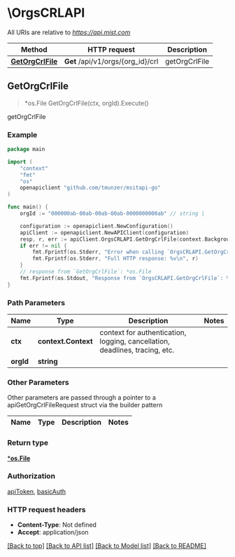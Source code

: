 # \OrgsCRLAPI

All URIs are relative to *https://api.mist.com*

Method | HTTP request | Description
------------- | ------------- | -------------
[**GetOrgCrlFile**](OrgsCRLAPI.md#GetOrgCrlFile) | **Get** /api/v1/orgs/{org_id}/crl | getOrgCrlFile



## GetOrgCrlFile

> *os.File GetOrgCrlFile(ctx, orgId).Execute()

getOrgCrlFile



### Example

```go
package main

import (
	"context"
	"fmt"
	"os"
	openapiclient "github.com/tmunzer/msitapi-go"
)

func main() {
	orgId := "000000ab-00ab-00ab-00ab-0000000000ab" // string | 

	configuration := openapiclient.NewConfiguration()
	apiClient := openapiclient.NewAPIClient(configuration)
	resp, r, err := apiClient.OrgsCRLAPI.GetOrgCrlFile(context.Background(), orgId).Execute()
	if err != nil {
		fmt.Fprintf(os.Stderr, "Error when calling `OrgsCRLAPI.GetOrgCrlFile``: %v\n", err)
		fmt.Fprintf(os.Stderr, "Full HTTP response: %v\n", r)
	}
	// response from `GetOrgCrlFile`: *os.File
	fmt.Fprintf(os.Stdout, "Response from `OrgsCRLAPI.GetOrgCrlFile`: %v\n", resp)
}
```

### Path Parameters


Name | Type | Description  | Notes
------------- | ------------- | ------------- | -------------
**ctx** | **context.Context** | context for authentication, logging, cancellation, deadlines, tracing, etc.
**orgId** | **string** |  | 

### Other Parameters

Other parameters are passed through a pointer to a apiGetOrgCrlFileRequest struct via the builder pattern


Name | Type | Description  | Notes
------------- | ------------- | ------------- | -------------


### Return type

[***os.File**](*os.File.md)

### Authorization

[apiToken](../README.md#apiToken), [basicAuth](../README.md#basicAuth)

### HTTP request headers

- **Content-Type**: Not defined
- **Accept**: application/json

[[Back to top]](#) [[Back to API list]](../README.md#documentation-for-api-endpoints)
[[Back to Model list]](../README.md#documentation-for-models)
[[Back to README]](../README.md)

